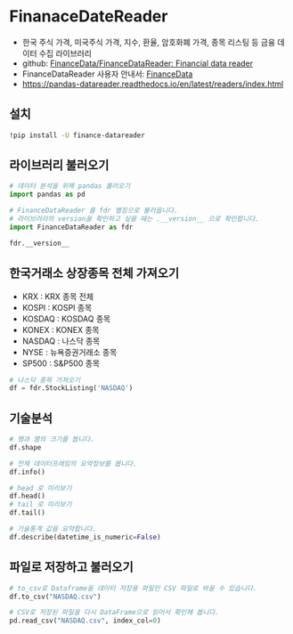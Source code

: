 # FinanaceDateReader
* 한국 주식 가격, 미국주식 가격, 지수, 환율, 암호화폐 가격, 종목 리스팅 등 금융 데이터 수집 라이브러리
* github: [FinanceData/FinanceDataReader: Financial data reader](https://github.com/FinanceData/FinanceDataReader)
* FinanceDataReader 사용자 안내서: [FinanceData](https://financedata.github.io/posts/finance-data-reader-users-guide.html)
* https://pandas-datareader.readthedocs.io/en/latest/readers/index.html

## 설치
```bash
!pip install -U finance-datareader
```
## 라이브러리 불러오기
```python
# 데이터 분석을 위해 pandas 불러오기
import pandas as pd

# FinanceDataReader 를 fdr 별칭으로 불러옵니다.
# 라이브러리의 version을 확인하고 싶을 때는 .__version__ 으로 확인합니다. 
import FinanceDataReader as fdr

fdr.__version__
```

## 한국거래소 상장종목 전체 가져오기
* KRX : KRX 종목 전체
* KOSPI : KOSPI 종목
* KOSDAQ : KOSDAQ 종목
* KONEX : KONEX 종목
* NASDAQ : 나스닥 종목
* NYSE : 뉴욕증권거래소 종목
* SP500 : S&P500 종목

```python
# 나스닥 종목 가져오기
df = fdr.StockListing('NASDAQ')
```
## 기술분석
```python
# 행과 열의 크기를 봅니다.
df.shape
```
```python
# 전체 데이터프레임의 요약정보를 봅니다.
df.info()
```
```python
# head 로 미리보기
df.head()
# tail 로 미리보기
df.tail()
```
```python
# 기술통계 값을 요약합니다.
df.describe(datetime_is_numeric=False)
```
## 파일로 저장하고 불러오기
```python
# to_csv로 Dataframe을 데이터 저장용 파일인 CSV 파일로 바꿀 수 있습니다.
df.to_csv("NASDAQ.csv")
```
```python
# CSV로 저장된 파일을 다시 DataFrame으로 읽어서 확인해 봅니다.
pd.read_csv("NASDAQ.csv", index_col=0)
```
